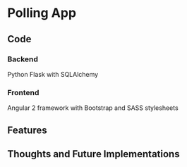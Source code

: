 # Polling App

## Code
### Backend
Python Flask with SQLAlchemy

### Frontend
Angular 2 framework with Bootstrap and SASS stylesheets

## Features

## Thoughts and Future Implementations
